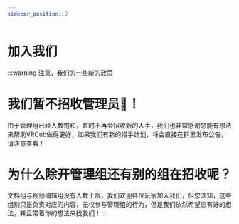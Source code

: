 ```yaml
---
sidebar_position: 2
---
```


# 加入我们

:::warning 注意，我们的一些新的政策
# 我们暂不招收管理员🙋！
由于管理组已经人数饱和，暂时不再会招收新的人手，我们也非常感谢您能有想法来帮助VRCub做得更好，如果我们有新的招手计划，将会直接在群里发布公告，请注意查看！

# 为什么除开管理组还有别的组在招收呢？
文档组与视频编辑组没有人数上限，我们欢迎各位玩家加入我们，但您须知，这些组别只是负责对应的内容，无权参与管理组的行为，但是我们依然希望您有好的想法，并且带着你的想法来找我们！
:::
